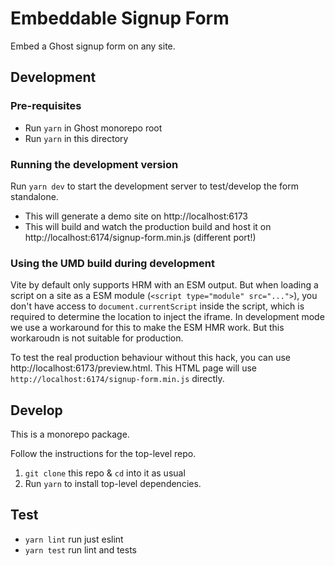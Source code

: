 # Embeddable Signup Form

Embed a Ghost signup form on any site.

## Development

### Pre-requisites

- Run `yarn` in Ghost monorepo root
- Run `yarn` in this directory

### Running the development version

Run `yarn dev` to start the development server to test/develop the form standalone. 
- This will generate a demo site on http://localhost:6173
- This will build and watch the production build and host it on http://localhost:6174/signup-form.min.js (different port!)

### Using the UMD build during development

Vite by default only supports HRM with an ESM output. But when loading a script on a site as a ESM module (`<script type="module" src="...">`), you don't have access to `document.currentScript` inside the script, which is required to determine the location to inject the iframe. In development mode we use a workaround for this to make the ESM HMR work. But this workaroudn is not suitable for production.

To test the real production behaviour without this hack, you can use http://localhost:6173/preview.html. This HTML page will use `http://localhost:6174/signup-form.min.js` directly. 

## Develop

This is a monorepo package.

Follow the instructions for the top-level repo.
1. `git clone` this repo & `cd` into it as usual
2. Run `yarn` to install top-level dependencies.


## Test

- `yarn lint` run just eslint
- `yarn test` run lint and tests

